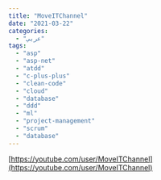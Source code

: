 ```yaml
---
title: "MoveITChannel"
date: "2021-03-22"
categories:
  - "عربي"
tags:
  - "asp"
  - "asp-net"
  - "atdd"
  - "c-plus-plus"
  - "clean-code"
  - "cloud"
  - "database"
  - "ddd"
  - "ml"
  - "project-management"
  - "scrum"
  - "database"
---
```


[https://youtube.com/user/MoveITChannel](https://youtube.com/user/MoveITChannel)
